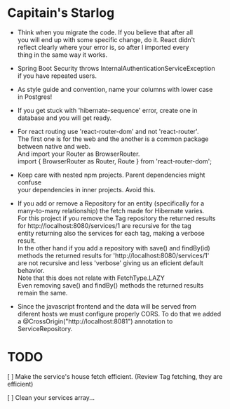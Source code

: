 # Capitain's Starlog
- Think when you migrate the code. If you believe that after all   
  you will end up with some specific change, do it. React didn't   
  reflect clearly where your error is, so after I imported every  
  thing in the same way it works.

- Spring Boot Security throws InternalAuthenticationServiceException  
  if you have repeated users.

- As style guide and convention, name your columns with lower case  
  in Postgres!

- If you get stuck with 'hibernate-sequence' error, create one in   
  database and you will get ready.

- For react routing use 'react-router-dom' and not 'react-router'.   
  The first one is for the web and the another is a common package  
  between native and web.  
  And import your Router as BrowserRouter.  
  import { BrowserRouter as Router, Route } from 'react-router-dom';  

- Keep care with nested npm projects. Parent dependencies might confuse  
  your dependencies in inner projects. Avoid this.  

- If you add or remove a Repository for an entity (specifically for a  
  many-to-many relationship) the fetch made for Hibernate varies.   
  For this project if you remove the Tag repository the returned results  
  for http://localhost:8080/services/1 are recursive for the tag   
  entity returning also the services for each tag, making a verbose  
  result.  
  In the other hand if you add a repository with save() and findBy(id)  
  methods the returned results for 'http://localhost:8080/services/1'  
  are not recursive and less 'verbose' giving us an eficient default   
  behavior.  
  Note that this does not relate with FetchType.LAZY  
  Even removing save() and findBy() methods the returned results  
  remain the same.  

- Since the javascript frontend and the data will be served from   
  diferent hosts we must configure properly CORS. To do that we added  
  a @CrossOrigin("http://localhost:8081") annotation to ServiceRepository.  


# TODO
[ ] Make the service's house fetch efficient. (Review Tag fetching, they are
    efficient)

[ ] Clean your services array...
